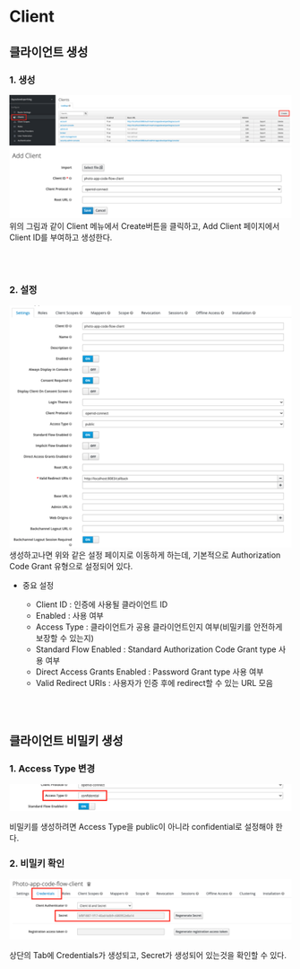# Client

## 클라이언트 생성

### 1. 생성

<img src="images/client/add1.png">
<br/>
<img src="images/client/add2.png">
위의 그림과 같이 Client 메뉴에서 Create버튼을 클릭하고, Add Client 페이지에서 Client ID를 부여하고 생성한다.

<br/><br/>

### 2. 설정

<img src="images/client/add3.png">
생성하고나면 위와 같은 설정 페이지로 이동하게 하는데, 기본적으로 Authorization Code Grant 유형으로 설정되어 있다.<br/>

* 중요 설정

    * Client ID : 인증에 사용될 클라이언트 ID
    * Enabled : 사용 여부
    * Access Type : 클라이언트가 공용 클라이언트인지 여부(비밀키를 안전하게 보장할 수 있는지)
    * Standard Flow Enabled : Standard Authorization Code Grant type 사용 여부
    * Direct Access Grants Enabled : Password Grant type 사용 여부
    * Valid Redirect URIs : 사용자가 인증 후에 redirect할 수 있는 URL 모음

<br/><br/>

## 클라이언트 비밀키 생성

### 1. Access Type 변경

<img src="images/client/secret1.png">

비밀키를 생성하려면 Access Type을 public이 아니라 confidential로 설정해야 한다.

### 2. 비밀키 확인

<img src="images/client/secret2.png">

상단의 Tab에 Credentials가 생성되고, Secret가 생성되어 있는것을 확인할 수 있다.









